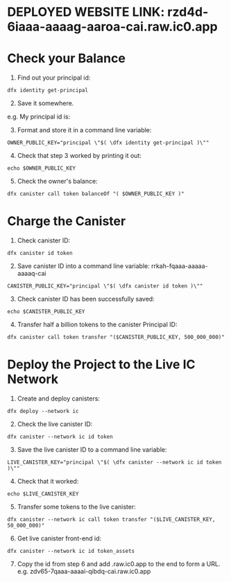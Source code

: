 # DEPLOYED WEBSITE LINK: rzd4d-6iaaa-aaaag-aaroa-cai.raw.ic0.app

# Check your Balance

1. Find out your principal id:
```
dfx identity get-principal
```

2. Save it somewhere.

e.g. My principal id is: 

3. Format and store it in a command line variable:
```
OWNER_PUBLIC_KEY="principal \"$( \dfx identity get-principal )\""
```
4. Check that step 3 worked by printing it out:
```
echo $OWNER_PUBLIC_KEY
```
5. Check the owner's balance:
```
dfx canister call token balanceOf "( $OWNER_PUBLIC_KEY )"
```
# Charge the Canister


1. Check canister ID:
```
dfx canister id token
```
2. Save canister ID into a command line variable:
rrkah-fqaaa-aaaaa-aaaaq-cai
```
CANISTER_PUBLIC_KEY="principal \"$( \dfx canister id token )\""
```
3. Check canister ID has been successfully saved:
```
echo $CANISTER_PUBLIC_KEY
```
4. Transfer half a billion tokens to the canister Principal ID:
```
dfx canister call token transfer "($CANISTER_PUBLIC_KEY, 500_000_000)"
```

# Deploy the Project to the Live IC Network

1. Create and deploy canisters:
```
dfx deploy --network ic
```
2. Check the live canister ID:
```
dfx canister --network ic id token
```
3. Save the live canister ID to a command line variable:
```
LIVE_CANISTER_KEY="principal \"$( \dfx canister --network ic id token )\""
```
4. Check that it worked:
```
echo $LIVE_CANISTER_KEY
```
5. Transfer some tokens to the live canister:
```
dfx canister --network ic call token transfer "($LIVE_CANISTER_KEY, 50_000_000)"
```
6. Get live canister front-end id:
```
dfx canister --network ic id token_assets
```
7. Copy the id from step 6 and add .raw.ic0.app to the end to form a URL.
e.g. zdv65-7qaaa-aaaai-qibdq-cai.raw.ic0.app


